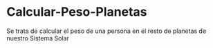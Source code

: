 # Calcular-Peso-Planetas
Se trata de calcular el peso de una persona en el resto de planetas de nuestro Sistema Solar
